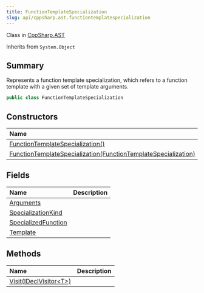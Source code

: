 ```yaml
---
title: FunctionTemplateSpecialization
slug: api/cppsharp.ast.functiontemplatespecialization
---
```

Class in [CppSharp.AST](/api/cppsharp/ast)

Inherits from `System.Object`

## Summary


Represents a function template specialization, which refers to a function
template with a given set of template arguments.


```csharp
public class FunctionTemplateSpecialization
```

## Constructors

|Name|Description|
|:---|:---|
|[FunctionTemplateSpecialization\(\)](/api/cppsharp/ast/functiontemplatespecialization//ctor-1)||
|[FunctionTemplateSpecialization\(FunctionTemplateSpecialization\)](/api/cppsharp/ast/functiontemplatespecialization//ctor-2)||

## Fields

|Name|Description|
|:---|:---|
|[Arguments](/api/cppsharp/ast/functiontemplatespecialization/arguments)||
|[SpecializationKind](/api/cppsharp/ast/functiontemplatespecialization/specializationkind)||
|[SpecializedFunction](/api/cppsharp/ast/functiontemplatespecialization/specializedfunction)||
|[Template](/api/cppsharp/ast/functiontemplatespecialization/template)||

## Methods

|Name|Description|
|:---|:---|
|[Visit\(IDeclVisitor\<T\>\)](/api/cppsharp/ast/functiontemplatespecialization/visit)||

